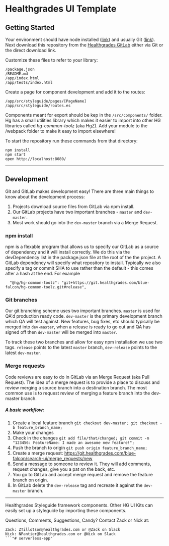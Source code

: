 Healthgrades UI Template
========================

## Getting Started

Your environment should have node installed ([link](https://nodejs.org/en/download/)) and usually Git ([link](https://git-scm.com/downloads)). Next download this repository from the [Healthgrades GitLab](https://git.healthgrades.com/) either via Git or the direct download link.

Customize these files to refer to your library:
```
/package.json
/README.md
/app/index.html
/app/tests/index.html
```

Create a page for component development and add it to the routes:
```
/app/src/styleguide/pages/[PageName]
/app/src/styleguide/routes.es
```

Components meant for export should be kep in the `/src/components/` folder. Hg has a small utilities library which makes it easier to import into other HG libraries called *hg-common-toolz* (aka HgZ). Add your module to the /webpack folder to make it easy to import elsewhere!

To start the repository run these commands from that directory:
```
npm install
npm start
open http://localhost:8080/
```

--------

## Development

Git and GitLab makes development easy! There are three main things to know about the development process:
1. Projects download source files from GitLab via npm install.
2. Our GitLab projects have two important branches - `master` and `dev-master`.
3. Most work should go into the `dev-master` branch via a Merge Request.

### npm install

npm is a flexable program that allows us to specify our GitLab as a source of dependency and it will install correctly. We do this via the devDependency list in the package.json file at the root of the the project. A GitLab dependency will specify what repository to install. Typically we also specify a tag or commit SHA to use rather than the default - this comes after a hash at the end. For example

```
  "@hg/hg-common-toolz": "git+https://git.healthgrades.com/blue-falcon/hg-common-toolz.git#release",
```

### Git branches

Our git branching scheme uses two important branches. `master` is used for QA'd production ready code. `dev-master` is the primary development branch which QA will test against. New features, bug fixes, etc should typically be merged into `dev-master`, when a release is ready to go out and QA has signed off then `dev-master` will be merged into `master`.

To track these two branches and allow for easy npm installation we use two tags. `release` points to the latest `master` branch, `dev-release` points to the latest `dev-master`.

### Merge requests

Code reviews are easy to do in GitLab via an Merge Request (aka Pull Request). The idea of a merge request is to provide a place to discuss and review merging a source branch into a destination branch. The most common use is to request review of merging a feature branch into the dev-master branch.

##### A basic workflow:
1. Create a local feature branch `git checkout dev-master; git checkout -b feature_branch_name;`
2. Make your changes
3. Check in the changes `git add file/that/changed; git commit -m "123456: FeatureName: I made an awesome new feature!";`
4. Push the branch to origin `git push origin feature_branch_name;`
5. Create a merge request: https://git.healthgrades.com/blue-falcon/search-ui/merge_requests/new
6. Send a message to someone to review it. They will add comments, request changes, give you a pat on the back, etc.
7. You go to GitLab and accept merge request and remove the feature branch on origin.
8. In GitLab delete the `dev-release` tag and recreate it against the `dev-master` branch.

-----------

Healthgrades Styleguide framework components. Other HG UI Kits can easily set up a styleguide by importing these components.

Questions, Comments, Suggestions, Candy? Contact Zack or Nick at:

```
Zack: ZTillotson@healthgrades.com or @Zack on Slack
Nick: NPantier@healthgrades.com or @Nick on Slack
```"# serverless-epp" 
